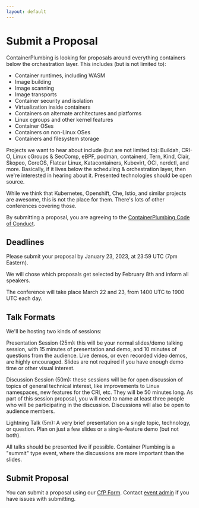 ```yaml
---
layout: default
---
```


<!---
Twenty terrific speakers, experts on a variety of container technologies, are joining us for the first Container Plumbing Days!

| Speaker | Employer |
| -------------- | ----------- |
| Adrian Reber | Red Hat |
| Brandon Lum | IBM |
| Brent Baude | Red Hat |
| Dan Walsh | Red Hat |
| Giuseppe Scrivano | Red Hat |
| Kir Kolyshin | Red Hat |
| Kohei Tokunaga | NTT |
| Louis DeLosSantos | Red Hat |
| Mauricio Vásquez | Kinvolk |
| Nisha Kumar | VMware |
| Peter Robinson | Red Hat |
| Samuel Ortiz | Intel |
| Sergio Lopez | Red Hat |
| Steve Lasker | Microsoft |
| Tammer Saleh | SuperOrbital |
| Tao Peng | Ant Group |
| Timothée Ravier | Red Hat  |
| Tonis Tiigi | Docker Inc |
| Valentin Rothberg | Red Hat |

Also, a big thank-you to our conference committee and volunteer moderators for the event:  Tom Sweeney, Peter Hunt, Urvashi Mohnani, Sally O'Malley, Preethi Thomas, Dan Walsh, Mrunal Patel, and Josh Berkus.

Join us for the event, and meet the speakers at their session and in the Hallway Track.
--->

# Submit a Proposal

ContainerPlumbing is looking for proposals around everything containers below the orchestration layer.  This includes (but is not limited to):

* Container runtimes, including WASM
* Image building
* Image scanning
* Image transports
* Container security and isolation
* Virtualization inside containers
* Containers on alternate architectures and platforms
* Linux cgroups and other kernel features
* Container OSes
* Containers on non-Linux OSes
* Containers and filesystem storage

Projects we want to hear about include (but are not limited to): Buildah, CRI-O, Linux cGroups & SecComp, eBPF, podman, containerd, Tern, Kind, Clair, Skopeo, CoreOS, Flatcar Linux, Katacontainers, Kubevirt, OCI, nerdctl, and more.  Basically, if it lives below the scheduling & orchestration layer, then we're interested in hearing about it. Presented technologies should be open source.

While we think that Kubernetes, Openshift, Che, Istio, and similar projects are awesome, this is not the place for them.  There's lots of other conferences covering those.

By submitting a proposal, you are agreeing to the [ContainerPlumbing Code of Conduct](/conduct).

## Deadlines

Please submit your proposal by January 23, 2023, at 23:59 UTC (7pm Eastern).

We will chose which proposals get selected by February 8th and inform all speakers.

The conference will take place March 22 and 23, from 1400 UTC to 1900 UTC each day. 

## Talk Formats

We'll be hosting two kinds of sessions:

Presentation Session (25m): this will be your normal slides/demo talking session, with 15 minutes of presentation and demo, and 10 minutes of questions from the audience.  Live demos, or even recorded video demos, are highly encouraged.  Slides are not required if you have enough demo time or other visual interest.

Discussion Session (50m): these sessions will be for open discussion of topics of general technical interest, like improvements to Linux namespaces, new features for the CRI, etc.  They will be 50 minutes long.  As part of this session proposal, you will need to name at least three people who will be participating in the discussion.  Discussions will also be open to audience members.

Lightning Talk (5m): A very brief presentation on a single topic, technology, or question. Plan on just a few slides or a single-feature demo (but not both).

All talks should be presented live if possible. Container Plumbing is a "summit" type event, where the discussions are more important than the slides.

## Submit Proposal

You can submit a proposal using our [CfP Form](https://forms.gle/5qwX72dhNqWZ4reh6).  Contact [event admin](mailto:jberkus@redhat.com) if you have issues with submitting.
